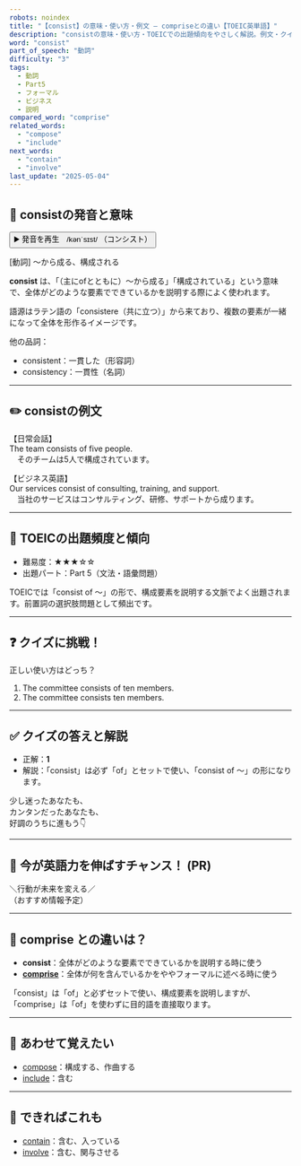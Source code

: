 ```yaml
---
robots: noindex
title: "【consist】の意味・使い方・例文 ― compriseとの違い【TOEIC英単語】"
description: "consistの意味・使い方・TOEICでの出題傾向をやさしく解説。例文・クイズ付きでcompriseとの違いもわかりやすく学べます。"
word: "consist"
part_of_speech: "動詞"
difficulty: "3"
tags:
  - 動詞
  - Part5
  - フォーマル
  - ビジネス
  - 説明
compared_word: "comprise"
related_words:
  - "compose"
  - "include"
next_words:
  - "contain"
  - "involve"
last_update: "2025-05-04"
---
```


## 🔰 consistの発音と意味

<button class="play-audio" onclick="playTTS('consist')">
  <span class="play-audio-main">
    ▶️ 発音を再生　/kənˈsɪst/
  </span>
  <span class="play-audio-sub">
    （コンシスト）
  </span>
</button>

[動詞] ～から成る、構成される

**consist** は、「（主にofとともに）～から成る」「構成されている」という意味で、全体がどのような要素でできているかを説明する際によく使われます。

語源はラテン語の「consistere（共に立つ）」から来ており、複数の要素が一緒になって全体を形作るイメージです。

他の品詞：  
- consistent：一貫した（形容詞）
- consistency：一貫性（名詞）

---

## ✏️ consistの例文

【日常会話】  
The team consists of five people.  
　そのチームは5人で構成されています。

【ビジネス英語】  
Our services consist of consulting, training, and support.  
　当社のサービスはコンサルティング、研修、サポートから成ります。

---

## 🎯 TOEICの出題頻度と傾向

- 難易度：★★★☆☆
- 出題パート：Part 5（文法・語彙問題）

TOEICでは「consist of ～」の形で、構成要素を説明する文脈でよく出題されます。前置詞の選択肢問題として頻出です。

---

## ❓ クイズに挑戦！

正しい使い方はどっち？

1. The committee consists of ten members.  
2. The committee consists ten members.

---

## ✅ クイズの答えと解説

- 正解：**1**
- 解説：「consist」は必ず「of」とセットで使い、「consist of ～」の形になります。

少し迷ったあなたも、  
カンタンだったあなたも、  
好調のうちに進もう👇️

---

## 🚀 今が英語力を伸ばすチャンス！ (PR)

<div class="info-center">
＼行動が未来を変える／<br>  
（おすすめ情報予定）
</div>

---

## 🤔  comprise との違いは？

- **consist**：全体がどのような要素でできているかを説明する時に使う
- **[comprise](/word/comprise/)**：全体が何を含んでいるかをややフォーマルに述べる時に使う

「consist」は「of」と必ずセットで使い、構成要素を説明しますが、「comprise」は「of」を使わずに目的語を直接取ります。

---

## 🧩 あわせて覚えたい

- [compose](/word/compose/)：構成する、作曲する
- [include](/word/include/)：含む

---

## 📖 できればこれも

- [contain](/word/contain/)：含む、入っている
- [involve](/word/involve/)：含む、関与させる

<!-- cvid: aid30_bid14 -->

